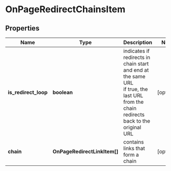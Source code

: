 # OnPageRedirectChainsItem

## Properties

| Name | Type | Description | Notes |
|------------ | ------------- | ------------- | -------------|
**is_redirect_loop** | **boolean** | indicates if redirects in chain start and end at the same URL<br>if true, the last URL from the chain redirects back to the original URL |[optional]|
**chain** | **OnPageRedirectLinkItem[]** | contains links that form a chain |[optional]|